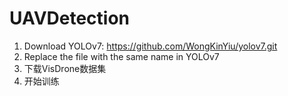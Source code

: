 # UAVDetection

1. Download YOLOv7:  https://github.com/WongKinYiu/yolov7.git
2. Replace the file with the same name in YOLOv7
3. 下载VisDrone数据集
4. 开始训练
